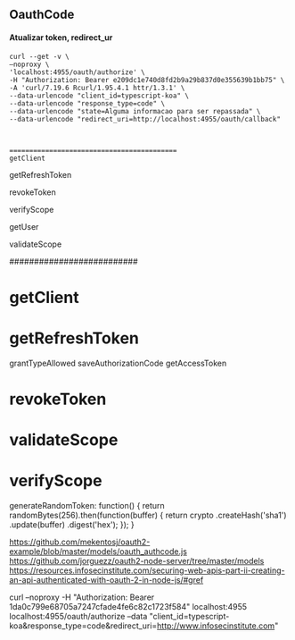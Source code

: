    ## OauthCode
 #### Atualizar token, redirect_ur 
    curl --get -v \
    –noproxy \
    'localhost:4955/oauth/authorize' \
    -H "Authorization: Bearer e209dc1e740d8fd2b9a29b837d0e355639b1bb75" \
    -A 'curl/7.19.6 Rcurl/1.95.4.1 httr/1.3.1' \
    --data-urlencode "client_id=typescript-koa" \
    --data-urlencode "response_type=code" \
    --data-urlencode "state=Alguma informacao para ser repassada" \
    --data-urlencode "redirect_uri=http://localhost:4955/oauth/callback"



    ==========================================
    getClient

getRefreshToken

revokeToken

verifyScope

getUser

validateScope



##########################

# getClient
# getRefreshToken
grantTypeAllowed
saveAuthorizationCode
getAccessToken
# revokeToken
# validateScope
# verifyScope


generateRandomToken: function() {
    return randomBytes(256).then(function(buffer) {
      return crypto
        .createHash('sha1')
        .update(buffer)
        .digest('hex');
    });
  }



https://github.com/mekentosj/oauth2-example/blob/master/models/oauth_authcode.js
https://github.com/jorguezz/oauth2-node-server/tree/master/models
https://resources.infosecinstitute.com/securing-web-apis-part-ii-creating-an-api-authenticated-with-oauth-2-in-node-js/#gref

curl –noproxy -H "Authorization: Bearer 1da0c799e68705a7247cfade4fe6c82c1723f584" localhost:4955 localhost:4955/oauth/authorize –data "client_id=typescript-koa&response_type=code&redirect_uri=http://www.infosecinstitute.com"